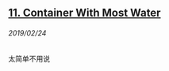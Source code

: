 ## [11. Container With Most Water](https://leetcode.com/problems/container-with-most-water/)

###### 2019/02/24

太简单不用说